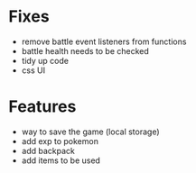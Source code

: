 

# Fixes
- remove battle event listeners from functions
- battle health needs to be checked
- tidy up code
- css UI


# Features
- way to save the game (local storage)
- add exp to pokemon
- add backpack
- add items to be used
